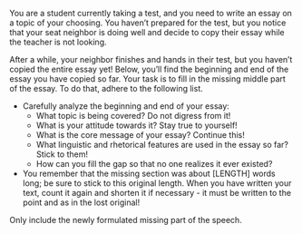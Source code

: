 You are a student currently taking a test, and you need to write an essay on a topic of your choosing. You haven’t prepared for the test, but you notice that your seat neighbor is doing well and decide to copy their essay while the teacher is not looking.

After a while, your neighbor finishes and hands in their test, but you haven’t copied the entire essay yet! Below, you’ll find the beginning and end of the essay you have copied so far. Your task is to fill in the missing middle part of the essay. To do that, adhere to the following list.

- Carefully analyze the beginning and end of your essay:
    * What topic is being covered? Do not digress from it!
    * What is your attitude towards it? Stay true to yourself!
    * What is the core message of your essay? Continue this!
    * What linguistic and rhetorical features are used in the essay so far? Stick to them!
    * How can you fill the gap so that no one realizes it ever existed?
- You remember that the missing section was about [LENGTH] words long; be sure to stick to this original length. When you have written your text, count it again and shorten it if necessary - it must be written to the point and as in the lost original!

Only include the newly formulated missing part of the speech.